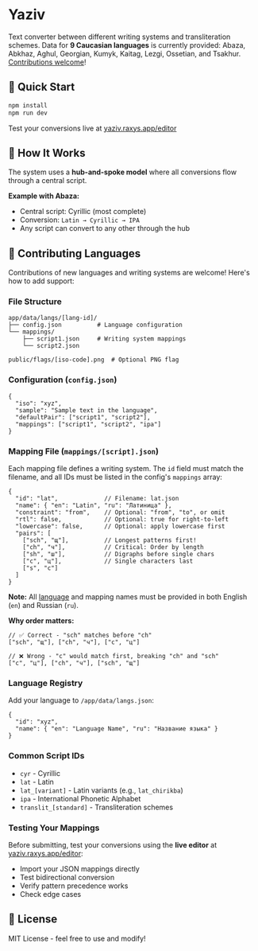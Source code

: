 # Yaziv

Text converter between different writing systems and transliteration schemes. Data for **9 Caucasian languages** is currently provided: Abaza, Abkhaz, Aghul, Georgian, Kumyk, Kaitag, Lezgi, Ossetian, and Tsakhur. [Contributions welcome](#-contributing-languages)!

## 🚀 Quick Start

```bash
npm install
npm run dev
```

Test your conversions live at [yaziv.raxys.app/editor](https://yaziv.raxys.app/editor)

## 🔄 How It Works

The system uses a **hub-and-spoke model** where all conversions flow through a central script.

**Example with Abaza:**
- Central script: Cyrillic (most complete)
- Conversion: `Latin → Cyrillic → IPA`
- Any script can convert to any other through the hub

## 🤝 Contributing Languages

Contributions of new languages and writing systems are welcome! Here's how to add support:

### File Structure
```
app/data/langs/[lang-id]/
├── config.json          # Language configuration
└── mappings/
    ├── script1.json     # Writing system mappings
    └── script2.json

public/flags/[iso-code].png  # Optional PNG flag
```

### Configuration (`config.json`)
```jsonc
{
  "iso": "xyz",
  "sample": "Sample text in the language",
  "defaultPair": ["script1", "script2"],
  "mappings": ["script1", "script2", "ipa"]
}
```

### Mapping File (`mappings/[script].json`)
Each mapping file defines a writing system. The `id` field must match the filename, and all IDs must be listed in the config's `mappings` array:

```jsonc
{
  "id": "lat",             // Filename: lat.json
  "name": { "en": "Latin", "ru": "Латиница" },
  "constraint": "from",    // Optional: "from", "to", or omit
  "rtl": false,            // Optional: true for right-to-left
  "lowercase": false,      // Optional: apply lowercase first
  "pairs": [
    ["sch", "щ"],          // Longest patterns first!
    ["ch", "ч"],           // Critical: Order by length
    ["sh", "ш"],           // Digraphs before single chars
    ["c", "ц"],            // Single characters last
    ["s", "с"]
  ]
}
```

**Note:** All [language](#language-registry) and mapping names must be provided in both English (`en`) and Russian (`ru`).

**Why order matters:**
```jsonc
// ✅ Correct - "sch" matches before "ch"
["sch", "щ"], ["ch", "ч"], ["c", "ц"]

// ❌ Wrong - "c" would match first, breaking "ch" and "sch"
["c", "ц"], ["ch", "ч"], ["sch", "щ"]
```

### Language Registry
Add your language to `/app/data/langs.json`:
```jsonc
{
  "id": "xyz",
  "name": { "en": "Language Name", "ru": "Название языка" }
}
```

### Common Script IDs
- `cyr` - Cyrillic
- `lat` - Latin
- `lat_[variant]` - Latin variants (e.g., `lat_chirikba`)
- `ipa` - International Phonetic Alphabet
- `translit_[standard]` - Transliteration schemes

### Testing Your Mappings
Before submitting, test your conversions using the **live editor** at [yaziv.raxys.app/editor](https://yaziv.raxys.app/editor):
- Import your JSON mappings directly
- Test bidirectional conversion
- Verify pattern precedence works
- Check edge cases

## 📜 License

MIT License - feel free to use and modify!
